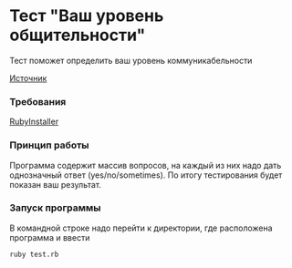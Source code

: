 # Тест "Ваш уровень общительности"

Тест поможет определить ваш уровень коммуникабельности

[Источник](http://syntone.ru/psytesty/vash-uroven-obshhitelnosti/)

### Требования
[RubyInstaller](https://rubyinstaller.org/downloads/)

### Принцип работы
Программа содержит массив вопросов, на каждый из них надо дать однозначный ответ (yes/no/sometimes). По итогу тестирования будет
показан ваш результат.

### Запуск программы
В командной строке надо перейти к директории, где расположена программа и ввести

```
ruby test.rb
```


